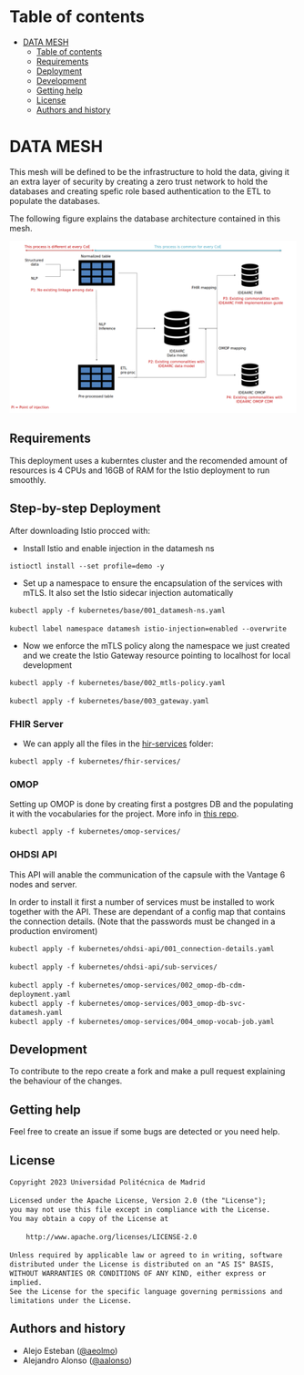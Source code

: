 # Table of contents

- [DATA MESH](#focusing-manager)
  - [Table of contents](#table-of-contents)
  - [Requirements](#requirements)
  - [Deployment](#step-by-step-deployment)
  - [Development](#development)
  - [Getting help](#getting-help)
  - [License](#license)
  - [Authors and history](#authors-and-history) 
  
# DATA MESH

This mesh will be defined to be the infrastructure to hold the data, giving it an extra layer of security by creating a zero trust network to hold the databases and creating spefic role based authentication to the ETL to populate the databases.

The following figure explains the database architecture contained in this mesh.

![Diagram](./doc/imgs/CapsuleSchema.png)


## Requirements

This deployment uses a kuberntes cluster and the recomended amount of resources is 4 CPUs and 16GB of RAM for the Istio deployment to run smoothly.

## Step-by-step Deployment


After downloading Istio procced with:

- Install Istio and enable injection in the datamesh ns

```shell
istioctl install --set profile=demo -y 

```
- Set up a namespace to ensure the encapsulation of the services with mTLS. It also set the Istio sidecar injection automatically
```shell
kubectl apply -f kubernetes/base/001_datamesh-ns.yaml

kubectl label namespace datamesh istio-injection=enabled --overwrite
```
- Now we enforce the mTLS policy along the namespace we just created and we create the Istio Gateway resource pointing to localhost for local development 

```shell 
kubectl apply -f kubernetes/base/002_mtls-policy.yaml

kubectl apply -f kubernetes/base/003_gateway.yaml
```
### FHIR Server
- We can apply all the files in the [hir-services](./kubernetes/fhir-services) folder:

```shell
kubectl apply -f kubernetes/fhir-services/
```
### OMOP 

Setting up OMOP is done by creating first a postgres DB and the populating it with the vocabularies for the project. More info in [this repo](https://github.com/IDEA4RC/OMOP-Automatic-Deploy).

```shell
kubectl apply -f kubernetes/omop-services/
```

### OHDSI API

This API will anable the communication of the capsule with the Vantage 6 nodes and server.

In order to install it first a number of services must be installed to work together with the API. These are dependant of a config map that contains the connection details. (Note that the passwords must be changed in a production enviroment)

```shell
kubectl apply -f kubernetes/ohdsi-api/001_connection-details.yaml

kubectl apply -f kubernetes/ohdsi-api/sub-services/

kubectl apply -f kubernetes/omop-services/002_omop-db-cdm-deployment.yaml
kubectl apply -f kubernetes/omop-services/003_omop-db-svc-datamesh.yaml
kubectl apply -f kubernetes/omop-services/004_omop-vocab-job.yaml
```

## Development

To contribute to the repo create a fork and make a pull request explaining the behaviour of the changes.

## Getting help

Feel free to create an issue if some bugs are detected or you need help.


License
------

```
Copyright 2023 Universidad Politécnica de Madrid

Licensed under the Apache License, Version 2.0 (the "License");
you may not use this file except in compliance with the License.
You may obtain a copy of the License at

    http://www.apache.org/licenses/LICENSE-2.0

Unless required by applicable law or agreed to in writing, software
distributed under the License is distributed on an "AS IS" BASIS,
WITHOUT WARRANTIES OR CONDITIONS OF ANY KIND, either express or implied.
See the License for the specific language governing permissions and
limitations under the License.
```

Authors and history
---------------------------
- Alejo Esteban ([@aeolmo]())
- Alejandro Alonso ([@aalonso]())
